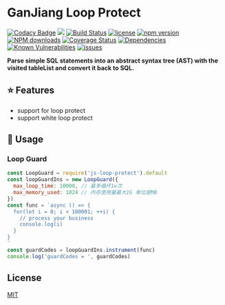 # GanJiang Loop Protect

[![Codacy Badge](https://api.codacy.com/project/badge/Grade/dff0b2ee1b964d2d88fe6947c4f5c649)](https://app.codacy.com/app/taozhi8833998/js-loop-protect?utm_source=github.com&utm_medium=referral&utm_content=taozhi8833998/js-loop-protect&utm_campaign=Badge_Grade_Dashboard)
[![](https://img.shields.io/badge/Powered%20by-ganjiang-brightgreen.svg)](https://github.com/taozhi8833998/js-loop-protect)
[![Build Status](https://travis-ci.org/taozhi8833998/js-loop-protect.svg?branch=master)](https://travis-ci.org/taozhi8833998/js-loop-protect)
[![license](https://img.shields.io/badge/license-MIT-blue.svg)](https://github.com/taozhi8833998/js-loop-protect/blob/master/LICENSE)
[![npm version](https://badge.fury.io/js/js-loop-protect.svg)](https://badge.fury.io/js/js-loop-protect)
[![NPM downloads](http://img.shields.io/npm/dm/js-loop-protect.svg?style=flat-square)](http://www.npmtrends.com/js-loop-protect)
[![Coverage Status](https://img.shields.io/coveralls/github/taozhi8833998/js-loop-protect/master.svg)](https://coveralls.io/github/taozhi8833998/js-loop-protect?branch=master)
[![Dependencies](https://img.shields.io/david/taozhi8833998/js-loop-protect.svg)](https://img.shields.io/david/taozhi8833998/js-loop-protect)
[![Known Vulnerabilities](https://snyk.io/test/github/taozhi8833998/js-loop-protect/badge.svg?targetFile=package.json)](https://snyk.io/test/github/taozhi8833998/js-loop-protect?targetFile=package.json)
[![issues](https://img.shields.io/github/issues/taozhi8833998/js-loop-protect.svg)](https://github.com/taozhi8833998/js-loop-protect/issues)

**Parse simple SQL statements into an abstract syntax tree (AST) with the visited tableList and convert it back to SQL.**

## :star: Features

  - support for loop protect
  - support white loop protect

## :rocket: Usage

### Loop Guard

```javascript
const LoopGuard = require('js-loop-protect').default
const loopGuardIns = new LoopGuard({
  max_loop_time: 10000, // 最多循环1w次
  max_memory_used: 1024 // 内存使用量最大1G 单位是MB
})
const func = `async () => {
  for(let i = 0; i < 100001; ++i) {
    // process your business
    console.log(i)
  }
}
`
const guardCodes = loopGuardIns.instrument(func)
console.log('guardCodes = ', guardCodes)
```

## License

[MIT](LICENSE)

